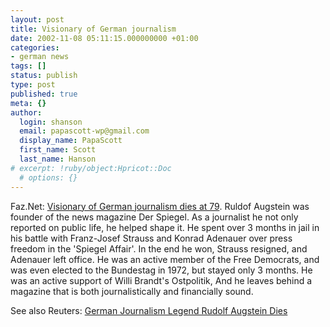 ```yaml
---
layout: post
title: Visionary of German journalism
date: 2002-11-08 05:11:15.000000000 +01:00
categories:
- german news
tags: []
status: publish
type: post
published: true
meta: {}
author:
  login: shanson
  email: papascott-wp@gmail.com
  display_name: PapaScott
  first_name: Scott
  last_name: Hanson
# excerpt: !ruby/object:Hpricot::Doc
  # options: {}
---
```

<p>Faz.Net: <a href="http://www.faz.com/IN/INtemplates/eFAZ/docmain.asp?rub=%7BB1311FCC-FBFB-11D2-B228-00105A9CAF88%7D&doc=%7B4C8F085A-ED26-4D7B-9454-C3F8B9EFF7B3%7D">Visionary of German journalism dies at 79</a>. Ruldof Augstein was founder of the news magazine Der Spiegel. As a journalist he not only reported on public life, he helped shape it. He spent over 3 months in jail in his battle with Franz-Josef Strauss and Konrad Adenauer over press freedom in the 'Spiegel Affair'. In the end he won, Strauss resigned, and Adenauer left office. He was an active member of the Free Democrats, and was even elected to the Bundestag in 1972, but stayed only 3 months. He was an active support of Willi Brandt's Ostpolitik, And he leaves behind a magazine that is both journalistically and financially sound.</p>
<p>See also Reuters: <a href="http://reuters.com/news_article.jhtml?type=entertainmentnews&StoryID=1697641">German Journalism Legend Rudolf Augstein Dies</a></p>
